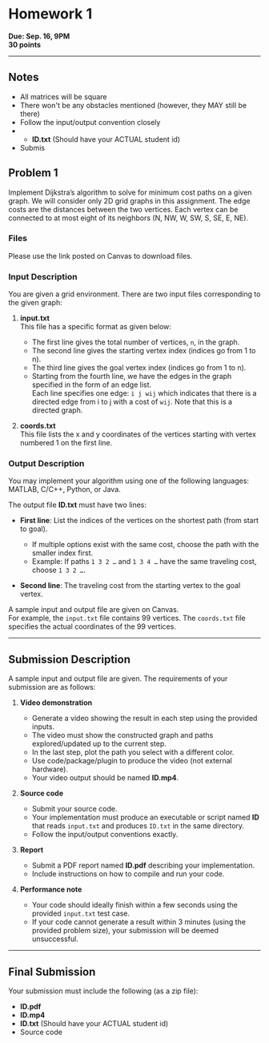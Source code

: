 # Homework 1
**Due: Sep. 16, 9PM**  
**30 points**

---
## Notes
- All matrices will be square
- There won't be any obstacles mentioned (however, they MAY still be there)
- Follow the input/output convention closely
- - **ID.txt** (Should have your ACTUAL student id)
- Submis
## Problem 1

Implement Dijkstra’s algorithm to solve for minimum cost paths on a given graph. We will consider only 2D grid graphs in this assignment. The edge costs are the distances between the two vertices. Each vertex can be connected to at most eight of its neighbors (N, NW, W, SW, S, SE, E, NE).

### Files
Please use the link posted on Canvas to download files.

### Input Description
You are given a grid environment. There are two input files corresponding to the given graph:

1. **input.txt**  
   This file has a specific format as given below:
   - The first line gives the total number of vertices, `n`, in the graph.  
   - The second line gives the starting vertex index (indices go from 1 to n).  
   - The third line gives the goal vertex index (indices go from 1 to n).  
   - Starting from the fourth line, we have the edges in the graph specified in the form of an edge list.  
     Each line specifies one edge: `i j wij` which indicates that there is a directed edge from i to j with a cost of `wij`. Note that this is a directed graph.  

2. **coords.txt**  
   This file lists the x and y coordinates of the vertices starting with vertex numbered 1 on the first line.  

### Output Description
You may implement your algorithm using one of the following languages: MATLAB, C/C++, Python, or Java.  

The output file **ID.txt** must have two lines:
- **First line**: List the indices of the vertices on the shortest path (from start to goal).  
  - If multiple options exist with the same cost, choose the path with the smaller index first.  
  - Example: If paths `1 3 2 …` and `1 3 4 …` have the same traveling cost, choose `1 3 2 …`.  

- **Second line**: The traveling cost from the starting vertex to the goal vertex.  

A sample input and output file are given on Canvas.  
For example, the `input.txt` file contains 99 vertices. The `coords.txt` file specifies the actual coordinates of the 99 vertices.

---

## Submission Description
A sample input and output file are given. The requirements of your submission are as follows:

1. **Video demonstration**  
   - Generate a video showing the result in each step using the provided inputs.  
   - The video must show the constructed graph and paths explored/updated up to the current step.  
   - In the last step, plot the path you select with a different color.  
   - Use code/package/plugin to produce the video (not external hardware).  
   - Your video output should be named **ID.mp4**.  

2. **Source code**  
   - Submit your source code.  
   - Your implementation must produce an executable or script named **ID** that reads `input.txt` and produces `ID.txt` in the same directory.  
   - Follow the input/output conventions exactly.  

3. **Report**  
   - Submit a PDF report named **ID.pdf** describing your implementation.  
   - Include instructions on how to compile and run your code.  

4. **Performance note**  
   - Your code should ideally finish within a few seconds using the provided `input.txt` test case.  
   - If your code cannot generate a result within 3 minutes (using the provided problem size), your submission will be deemed unsuccessful.  

---

## Final Submission
Your submission must include the following (as a zip file):

- **ID.pdf**  
- **ID.mp4**  
- **ID.txt** (Should have your ACTUAL student id)
- Source code  

